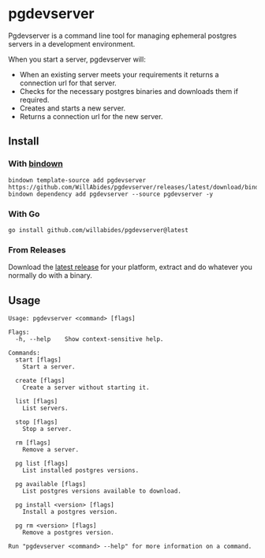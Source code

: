 # pgdevserver

Pgdevserver is a command line tool for managing ephemeral postgres servers in a
development environment.

When you start a server, pgdevserver will:

- When an existing server meets your requirements it returns a connection url
  for that server.
- Checks for the necessary postgres binaries and downloads them if required.
- Creates and starts a new server.
- Returns a connection url for the new server.



## Install

### With [bindown](https://github.com/WillAbides/bindown)

```shell
bindown template-source add pgdevserver https://github.com/WillAbides/pgdevserver/releases/latest/download/bindown.yaml
bindown dependency add pgdevserver --source pgdevserver -y
```

### With Go

```shell
go install github.com/willabides/pgdevserver@latest
```

### From Releases

Download
the [latest release](https://github.com/willabides/pgdevserver/releases/latest)
for your platform, extract and do whatever you normally do with a binary.

## Usage

<!--- everything between the next line and the "end usage output" comment is generated by script/generate-readme --->
<!--- start usage output --->

```
Usage: pgdevserver <command> [flags]

Flags:
  -h, --help    Show context-sensitive help.

Commands:
  start [flags]
    Start a server.

  create [flags]
    Create a server without starting it.

  list [flags]
    List servers.

  stop [flags]
    Stop a server.

  rm [flags]
    Remove a server.

  pg list [flags]
    List installed postgres versions.

  pg available [flags]
    List postgres versions available to download.

  pg install <version> [flags]
    Install a postgres version.

  pg rm <version> [flags]
    Remove a postgres version.

Run "pgdevserver <command> --help" for more information on a command.
```

<!--- end usage output --->
